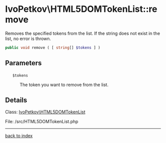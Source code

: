# IvoPetkov\HTML5DOMTokenList::remove

Removes the specified tokens from the list. If the string does not exist in the list, no error is thrown.

```php
public void remove ( [ string[] $tokens ] )
```

## Parameters

&nbsp;&nbsp;&nbsp;&nbsp;&nbsp;&nbsp;`$tokens`

&nbsp;&nbsp;&nbsp;&nbsp;&nbsp;&nbsp;&nbsp;&nbsp;&nbsp;&nbsp;&nbsp;&nbsp;The token you want to remove from the list.

## Details

Class: [IvoPetkov\HTML5DOMTokenList](ivopetkov.html5domtokenlist.class.md)

File: /src/HTML5DOMTokenList.php

---

[back to index](index.md)

